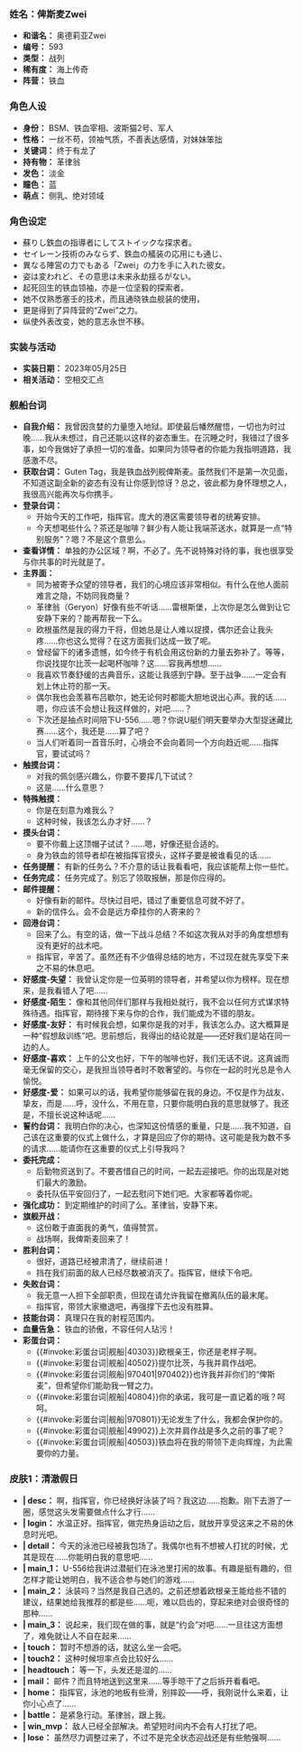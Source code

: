 ### 姓名：俾斯麦Zwei
* **和谐名：** 奥德莉亚Zwei
* **编号：** 593
* **类型：** 战列
* **稀有度：** 海上传奇
* **阵营：** 铁血


### 角色人设
* **身份：** BSM、铁血宰相、波斯猫2号、军人
* **性格：** 一丝不苟，领袖气质，不善表达感情，对妹妹笨拙
* **关键词：** 终于有龙了
* **持有物：** 革律翁
* **发色：** 淡金
* **瞳色：** 蓝
* **萌点：** 侧乳、绝对领域


### 角色设定
* 蘇りし鉄血の指導者にしてストイックな探求者。
* セイレーン技術のみならず、鉄血の艤装の応用にも通じ、
* 異なる陣営の力でもある「Zwei」の力を手に入れた彼女。
* 姿は変われど、その意思は未来永劫揺るがない。
* 起死回生的铁血领袖，亦是一位坚毅的探索者。
* 她不仅熟悉塞壬的技术，而且通晓铁血舰装的使用，
* 更是得到了异阵营的“Zwei”之力。
* 纵使外表改变，她的意志永世不移。


### 实装与活动
* **实装日期：** 2023年05月25日
* **相关活动：** 空相交汇点


### 舰船台词
* **自我介绍：** 我曾因贪婪的力量堕入地狱。即使最后幡然醒悟，一切也为时过晚……我从未想过，自己还能以这样的姿态重生。在沉睡之时，我错过了很多事，如今我做好了承担一切的准备。如果同为领导者的你能为我指明道路，我感激不尽。
* **获取台词：** Guten Tag，我是铁血战列舰俾斯麦。虽然我们不是第一次见面，不知道这副全新的姿态有没有让你感到惊讶？总之，彼此都为身怀理想之人，我很高兴能再次与你携手。
* **登录台词：**
  * 开始今天的工作吧，指挥官。庞大的港区需要领导者的统筹安排。
  * 今天想喝些什么？茶还是咖啡？鲜少有人能让我端茶送水，就算是一点“特别服务”？嗯？不是这个意思么。
* **查看详情：** 单独的办公区域？啊，不必了。先不说特殊对待的事，我也很享受与你共事的时光就是了。
* **主界面：**
  * 同为被寄予众望的领导者，我们的心境应该非常相似。有什么在他人面前难言之隐，不妨同我商量？
  * 革律翁（Geryon）好像有些不听话……雷根斯堡，上次你是怎么做到让它安静下来的？能再帮我一下么。
  * 欧根虽然是我的得力干将，但她总是让人难以捉摸，偶尔还会让我头疼……你也这么觉得？在这方面我们达成一致了呢。
  * 曾经留下的诸多遗憾，如今终于有机会用这份新的力量去弥补了。等等，你说找提尔比茨一起喝杯咖啡？这……容我再想想……
  * 我喜欢节奏舒缓的古典音乐，这能让我感到宁静。至于战争……一定会有划上休止符的那一天。
  * 偶尔我也会羡慕布吕歇尔，她无论何时都能大胆地说出心声。我的话……嗯，你应该不会想让我这样做的，对吧……？
  * 下次还是抽点时间陪下U-556……嗯？你说U艇们明天要举办大型捉迷藏比赛……这个，我还是……算了吧？
  * 当人们听着同一首音乐时，心境会不会向着同一个方向趋近呢……指挥官，要试试吗？
* **触摸台词：**
  * 对我的佩剑感兴趣么，你要不要挥几下试试？
  * 这是……什么意思？
* **特殊触摸：**
  * 你是在刻意为难我么？
  * 这种时候，我该怎么办才好……？
* **摸头台词：**
  * 要不你戴上这顶帽子试试？……嗯，好像还挺合适的。
  * 身为铁血的领导者却在被指挥官摸头，这样子要是被谁看见的话……
* **任务提醒：** 有新的任务么？不介意的话让我看看吧，我应该能帮上你一些忙。
* **任务完成：** 任务完成了。别忘了领取报酬，那是你应得的。
* **邮件提醒：**
  * 好像有新的邮件。尽快过目吧，错过了重要信息可就不好了。
  * 新的信件么。会不会是远方牵挂你的人寄来的？
* **回港台词：**
  * 回来了么。有空的话，做一下战斗总结？不如这次我从对手的角度想想有没有更好的战术吧。
  * 指挥官，辛苦了。虽然还有不少值得总结的地方，不过现在就先享受下来之不易的休息吧。
* **好感度-失望：** 我曾认定你是一位英明的领导者，并希望以你为榜样。现在想来，是我看错人了吧……
* **好感度-陌生：** 像和其他同伴们那样与我相处就行，我不会以任何方式谋求特殊待遇。指挥官，期待接下来与你的合作，我们能成为不错的朋友。
* **好感度-友好：** 有时候我会想，如果你是我的对手，我该怎么办。这大概算是一种“假想敌训练”吧。思前想后，我得出的结论就是——还好我们是站在同一边的人。
* **好感度-喜欢：** 上午的公文也好，下午的咖啡也好，我们无话不说。这真诚而毫无保留的交心，是我担当领导者时不敢奢望的。与你在一起的时光总是令人愉悦。
* **好感度-爱：** 如果可以的话，我希望你能够留在我的身边。不仅是作为战友、挚友，而是……呼，没什么，不用在意，只要你能明白我的意思就够了。我还是，不擅长说这种话呢……
* **誓约台词：** 我明白你的决心，也深知这份情感的重量，只是……我不知道，自己该在这重要的仪式上做什么，才算是回应了你的期待。这可能是我为数不多的请求……能请你在这重要的仪式上引导我吗？
* **委托完成：**
  * 后勤物资送到了。不要吝惜自己的时间，一起去迎接吧。你的出现是对她们最大的激励。
  * 委托队伍平安回归了，一起去慰问下她们吧。大家都等着你呢。
* **强化成功：** 到定期维护的时间了么。革律翁，安静下来。
* **旗舰开战：**
  * 这份敢于直面我的勇气，值得赞赏。
  * 战场啊，我俾斯麦回来了！
* **胜利台词：**
  * 很好，道路已经被肃清了，继续前进！
  * 挡在我们前面的敌人已经尽数被消灭了。指挥官，继续下令吧。
* **失败台词：**
  * 我无意一人担下全部职责，但现在请允许我留在撤离队伍的最末尾。
  * 指挥官，带领大家撤退吧，再强撑下去也没有胜算。
* **技能台词：** 真理只在我的射程范围内。
* **血量告急：** 铁血的骄傲，不容任何人玷污！
* **彩蛋台词：**
  * {{#invoke:彩蛋台词|舰船|40303}}欧根亲王，你还是老样子啊。
  * {{#invoke:彩蛋台词|舰船|40502}}提尔比茨，与我并肩作战吧。
  * {{#invoke:彩蛋台词|舰船|970401|970402}}也许我并非你们的“俾斯麦”，但希望你们能助我一臂之力。
  * {{#invoke:彩蛋台词|舰船|40804}}你的承诺，我可是一直记着的哦？呵呵。
  * {{#invoke:彩蛋台词|舰船|970801}}无论发生了什么，我都会保护你的。
  * {{#invoke:彩蛋台词|舰船|49902}}上次并肩作战是多久之前的事了呢？
  * {{#invoke:彩蛋台词|舰船|40503}}铁血将在我的带领下走向辉煌，为此需要你的力量。


### 皮肤1：清澈假日
* **| desc：** 啊，指挥官，你已经换好泳装了吗？我这边……抱歉。刚下去游了一圈，感觉这头发需要做点什么才行……
* **| login：** 水温正好。指挥官，做完热身运动之后，就放开享受这来之不易的休息时光吧。
* **| detail：** 今天的泳池已经被我包场了。我偶尔也有不想被人打扰的时候，尤其是现在……你能明白我的意思吧……
* **| main_1：** U-556给我讲过潜艇们在泳池里打闹的故事。有趣是挺有趣的，但怎样才能让她明白，我不适合参与她们的游戏……
* **| main_2：** 泳装吗？当然是我自己选的。之前还想着欧根亲王能给些不错的建议，结果她给我推荐的都是些……呃，难以启齿的，穿起来绝对会很奇怪的那种……
* **| main_3：** 说起来，我们现在做的事，就是“约会”对吧……一旦往这方面想了，难免就让人不自在起来……
* **| touch：** 暂时不想游的话，就这么坐一会吧。
* **| touch2：** 这种时候坦率点会比较好么……
* **| headtouch：** 等一下，头发还是湿的……
* **| mail：** 邮件？而且特地送到这里来……等手晾干了之后拆开看看吧。
* **| home：** 指挥官，泳池的地板有些滑，别摔跤——呼，我刚说什么来着，让你小心点了……
* **| battle：** 是紧急行动。革律翁，跟上我。
* **| win_mvp：** 敌人已经全部解决。希望短时间内不会有人打扰了吧。
* **| lose：** 虽然尽力调整过来了，不过不是完全状态迎战还是有些勉强啊……
